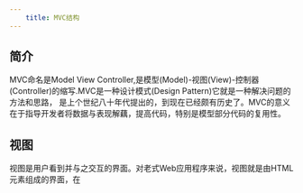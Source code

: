 ```yaml
---
    title: MVC结构
---
```


## 简介
MVC命名是Model View Controller,是模型(Model)-视图(View)-控制器(Controller)的缩写.MVC是一种设计模式(Design Pattern)它就是一种解决问题的方法和思路，
是上个世纪八十年代提出的，到现在已经颇有历史了。MVC的意义在于指导开发者将数据与表现解藕，提高代码，特别是模型部分代码的复用性。

## 视图
视图是用户看到并与之交互的界面。对老式Web应用程序来说，视图就是由HTML元素组成的界面，在